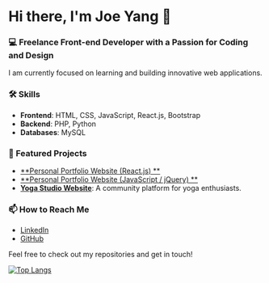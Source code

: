 # Hi there, I'm Joe Yang 👋

### 💻 Freelance Front-end Developer with a Passion for Coding and Design

I am currently focused on learning and building innovative web applications. 

### 🛠️ Skills
- **Frontend**: HTML, CSS, JavaScript, React.js, Bootstrap
- **Backend**: PHP, Python
- **Databases**: MySQL

### 🌟 Featured Projects
- [**Personal Portfolio Website (React.js) **]([https://github.com/EchoOuO/Personal-Portfolio-Website](https://github.com/EchoOuO/joe-react-portfolio))
- [**Personal Portfolio Website (JavaScript / jQuery) **](https://github.com/EchoOuO/Personal-Portfolio-Website)
- [**Yoga Studio Website**](https://github.com/EchoOuO/yoga-studio-project): A community platform for yoga enthusiasts.

### 📫 How to Reach Me
- [LinkedIn](https://www.linkedin.com/in/tzuhungyang/)
- [GitHub](https://github.com/EchoOuO)

Feel free to check out my repositories and get in touch!

[![Top Langs](https://github-readme-stats.vercel.app/api/top-langs/?username=EchoOuO)](https://github.com/anuraghazra/github-readme-stats)
